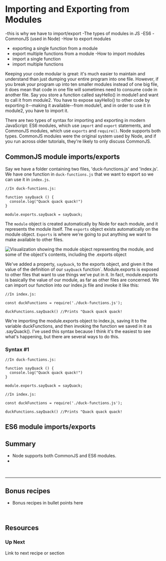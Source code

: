# Importing and Exporting from Modules

-this is why we have to import/export
-The types of modules in JS
 -ES6
 -CommonJS (used in Node)
-How to export modules
 - exporting a single function from a module
 - export multiple functions from a module
-How to import modules
 - import a single function
 - import multiple functions

Keeping your code modular is great: it's much easier to maintain and understand than just dumping your entire program into one file. However, if you break your program up into ten smaller modules instead of one big file, it does mean that code in one file will sometimes need to consume code in another file. Say you store a function called sayHello() in module1 and want to call it from module2. You have to expose sayHello() to other code by exporting it--making it available--from module1, and in order to use it in module2, you have to import it.

There are two types of syntax for importing and exporting in modern JavaScript: ES6 modules, which use `import` and `export` statements, and CommonJS modules, which use `exports` and `require()`. Node supports both types. CommonJS modules were the original system used by Node, and if you run across older tutorials, they're likely to only discuss CommonJS. 

## CommonJS module imports/exports

Say we have a folder containing two files, 'duck-functions.js' and 'index.js'. We have one function in `duck-functions.js` that we want to export so we can use it in `index.js`. 

```
//In duck-functions.js:

function sayQuack () {
  console.log("Quack quack quack!")
}

module.exports.sayQuack = sayQuack;
```

The `module` object is created automatically by Node for each module, and it represents the module itself. The `exports` object exists automatically on the module object. `Exports` is where we're going to put anything we want to make available to other files. 

![Visualization showing the module object representing the module, and some of the object's contents, including the .exports object](https://github.com/user-attachments/assets/2da6b5eb-3ff5-41e2-8dcc-b967875e6859)


We've added a property, `sayQuack`, to the exports object, and given it the value of the definition of our `sayQuack` function`. Module.exports is exposed to other files that want to use things we've put in it. In fact, module.exports is basically the value of our module, as far as other files are concerned. We can import our function into our index.js file and invoke it like this:

```
//In index.js:

const duckFunctions = require('./duck-functions.js');

duckFunctions.sayQuack() //Prints "Quack quack quack!
```

We're importing the module.exports object to index.js, saving it to the variable duckFunctions, and then invoking the function we saved in it as .sayQuack(). I've used this syntax because I think it's the easiest to see what's happening, but there are several ways to do this.

### Syntax #1


```
//In duck-functions.js:

function sayQuack () {
  console.log("Quack quack quack!")
}

module.exports.sayQuack = sayQuack;
```

```
//In index.js:

const duckFunctions = require('./duck-functions.js');

duckFunctions.sayQuack() //Prints "Quack quack quack!
```







## ES6 module imports/exports


## Summary 
* Node supports both CommonJS and ES6 modules.
* 

&nbsp;

___

## Bonus recipes

* Bonus recipes in bullet points here

 &nbsp;

## Resources

### Up Next

Link to next recipe or section
